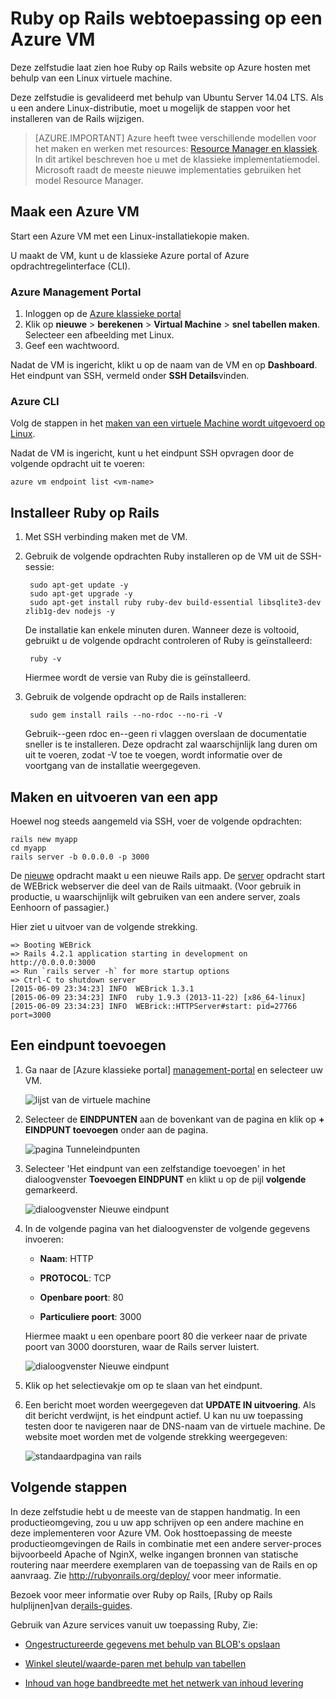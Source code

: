 <properties
    pageTitle="Ruby op Rails website op een Linux VM host | Microsoft Azure"
    description="Instellen en hosten van een Ruby op Rails-gebaseerde website op een virtuele Linux machine met Azure."
    services="virtual-machines-linux"
    documentationCenter="ruby"
    authors="rmcmurray"
    manager="wpickett"
    editor=""
    tags="azure-service-management"/>

<tags
    ms.service="virtual-machines-linux"
    ms.workload="web"
    ms.tgt_pltfrm="vm-linux"
    ms.devlang="ruby"
    ms.topic="article"
    ms.date="08/11/2016"
    ms.author="robmcm"/>

# <a name="ruby-on-rails-web-application-on-an-azure-vm"></a>Ruby op Rails webtoepassing op een Azure VM

Deze zelfstudie laat zien hoe Ruby op Rails website op Azure hosten met behulp van een Linux virtuele machine.  

Deze zelfstudie is gevalideerd met behulp van Ubuntu Server 14.04 LTS. Als u een andere Linux-distributie, moet u mogelijk de stappen voor het installeren van de Rails wijzigen.

> [AZURE.IMPORTANT] Azure heeft twee verschillende modellen voor het maken en werken met resources: [Resource Manager en klassiek](../../../resource-manager-deployment-model.md).  In dit artikel beschreven hoe u met de klassieke implementatiemodel. Microsoft raadt de meeste nieuwe implementaties gebruiken het model Resource Manager.

## <a name="create-an-azure-vm"></a>Maak een Azure VM

Start een Azure VM met een Linux-installatiekopie maken.

U maakt de VM, kunt u de klassieke Azure portal of Azure opdrachtregelinterface (CLI).

### <a name="azure-management-portal"></a>Azure Management Portal

1. Inloggen op de [Azure klassieke portal](http://manage.windowsazure.com)
2. Klik op **nieuwe** > **berekenen** > **Virtual Machine** > **snel tabellen maken**. Selecteer een afbeelding met Linux.
3. Geef een wachtwoord.

Nadat de VM is ingericht, klikt u op de naam van de VM en op **Dashboard**. Het eindpunt van SSH, vermeld onder **SSH Details**vinden.

### <a name="azure-cli"></a>Azure CLI

Volg de stappen in het [maken van een virtuele Machine wordt uitgevoerd op Linux][vm-instructions].

Nadat de VM is ingericht, kunt u het eindpunt SSH opvragen door de volgende opdracht uit te voeren:

    azure vm endpoint list <vm-name>  

## <a name="install-ruby-on-rails"></a>Installeer Ruby op Rails

1. Met SSH verbinding maken met de VM.

2. Gebruik de volgende opdrachten Ruby installeren op de VM uit de SSH-sessie:

        sudo apt-get update -y
        sudo apt-get upgrade -y
        sudo apt-get install ruby ruby-dev build-essential libsqlite3-dev zlib1g-dev nodejs -y

    De installatie kan enkele minuten duren. Wanneer deze is voltooid, gebruikt u de volgende opdracht controleren of Ruby is geïnstalleerd:

        ruby -v

    Hiermee wordt de versie van Ruby die is geïnstalleerd.

3. Gebruik de volgende opdracht op de Rails installeren:

        sudo gem install rails --no-rdoc --no-ri -V

    Gebruik--geen rdoc en--geen ri vlaggen overslaan de documentatie sneller is te installeren.
    Deze opdracht zal waarschijnlijk lang duren om uit te voeren, zodat -V toe te voegen, wordt informatie over de voortgang van de installatie weergegeven.

## <a name="create-and-run-an-app"></a>Maken en uitvoeren van een app

Hoewel nog steeds aangemeld via SSH, voer de volgende opdrachten:

    rails new myapp
    cd myapp
    rails server -b 0.0.0.0 -p 3000

De [nieuwe](http://guides.rubyonrails.org/command_line.html#rails-new) opdracht maakt u een nieuwe Rails app. De [server](http://guides.rubyonrails.org/command_line.html#rails-server) opdracht start de WEBrick webserver die deel van de Rails uitmaakt. (Voor gebruik in productie, u waarschijnlijk wilt gebruiken van een andere server, zoals Eenhoorn of passagier.)

Hier ziet u uitvoer van de volgende strekking.

    => Booting WEBrick
    => Rails 4.2.1 application starting in development on http://0.0.0.0:3000
    => Run `rails server -h` for more startup options
    => Ctrl-C to shutdown server
    [2015-06-09 23:34:23] INFO  WEBrick 1.3.1
    [2015-06-09 23:34:23] INFO  ruby 1.9.3 (2013-11-22) [x86_64-linux]
    [2015-06-09 23:34:23] INFO  WEBrick::HTTPServer#start: pid=27766 port=3000

## <a name="add-an-endpoint"></a>Een eindpunt toevoegen

1. Ga naar de [Azure klassieke portal] [ management-portal] en selecteer uw VM.

    ![lijst van de virtuele machine][vmlist]

2. Selecteer de **EINDPUNTEN** aan de bovenkant van de pagina en klik op **+ EINDPUNT toevoegen** onder aan de pagina.

    ![pagina Tunneleindpunten][endpoints]

3. Selecteer 'Het eindpunt van een zelfstandige toevoegen' in het dialoogvenster **Toevoegen EINDPUNT** en klikt u op de pijl **volgende** gemarkeerd.

    ![dialoogvenster Nieuwe eindpunt][new-endpoint1]

3. In de volgende pagina van het dialoogvenster de volgende gegevens invoeren:

    * **Naam**: HTTP

    * **PROTOCOL**: TCP

    * **Openbare poort**: 80

    * **Particuliere poort**: 3000

    Hiermee maakt u een openbare poort 80 die verkeer naar de private poort van 3000 doorsturen, waar de Rails server luistert.

    ![dialoogvenster Nieuwe eindpunt][new-endpoint]

4. Klik op het selectievakje om op te slaan van het eindpunt.

5. Een bericht moet worden weergegeven dat **UPDATE IN uitvoering**. Als dit bericht verdwijnt, is het eindpunt actief. U kan nu uw toepassing testen door te navigeren naar de DNS-naam van de virtuele machine. De website moet worden met de volgende strekking weergegeven:

    ![standaardpagina van rails][default-rails-cloud]

## <a name="next-steps"></a>Volgende stappen

In deze zelfstudie hebt u de meeste van de stappen handmatig. In een productieomgeving, zou u uw app schrijven op een andere machine en deze implementeren voor Azure VM. Ook hosttoepassing de meeste productieomgevingen de Rails in combinatie met een andere server-proces bijvoorbeeld Apache of NginX, welke ingangen bronnen van statische routering naar meerdere exemplaren van de toepassing van de Rails en op aanvraag. Zie http://rubyonrails.org/deploy/ voor meer informatie.

Bezoek voor meer informatie over Ruby op Rails, [Ruby op Rails hulplijnen]van de[rails-guides].

Gebruik van Azure services vanuit uw toepassing Ruby, Zie:

* [Ongestructureerde gegevens met behulp van BLOB's opslaan][blobs]

* [Winkel sleutel/waarde-paren met behulp van tabellen][tables]

* [Inhoud van hoge bandbreedte met het netwerk van inhoud levering][cdn-howto]

<!-- WA.com links -->
[blobs]: ../../../storage/storage-ruby-how-to-use-blob-storage.md
[cdn-howto]: https://azure.microsoft.com/develop/ruby/app-services/
[management-portal]: https://manage.windowsazure.com/
[tables]: ../../../storage/storage-ruby-how-to-use-table-storage.md
[vm-instructions]: ../../virtual-machines-linux-classic-createportal.md

<!-- External Links -->
[rails-guides]: http://guides.rubyonrails.org/
[sqlite3]: http://www.sqlite.org/

<!-- Images -->

[default-rails-cloud]: ./media/virtual-machines-linux-classic-ruby-rails-web-app/basicrailscloud.png
[vmlist]: ./media/virtual-machines-linux-classic-ruby-rails-web-app/vmlist.png
[endpoints]: ./media/virtual-machines-linux-classic-ruby-rails-web-app/endpoints.png
[new-endpoint]: ./media/virtual-machines-linux-classic-ruby-rails-web-app/newendpoint.png
[new-endpoint1]: ./media/virtual-machines-linux-classic-ruby-rails-web-app/newendpoint1.png

